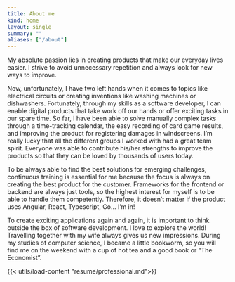 ```yaml
---
title: About me
kind: home
layout: single
summary: ""
aliases: ["/about"]
---
```


My absolute passion lies in creating products that make our everyday lives
easier. I strive to avoid unnecessary repetition and always look for new ways to
improve.

Now, unfortunately, I have two left hands when it comes to topics like
electrical circuits or creating inventions like washing machines or dishwashers.
Fortunately, through my skills as a software developer, I can enable digital
products that take work off our hands or offer exciting tasks in our spare time.
So far, I have been able to solve manually complex tasks through a time-tracking
calendar, the easy recording of card game results, and improving the product for
registering damages in windscreens. I’m really lucky that all the different
groups I worked with had a great team spirit. Everyone was able to contribute
his/her strengths to improve the products so that they can be loved by thousands
of users today.

To be always able to find the best solutions for emerging challenges, continuous
training is essential for me because the focus is always on creating the best
product for the customer. Frameworks for the frontend or backend are always just
tools, so the highest interest for myself is to be able to handle them
competently. Therefore, it doesn’t matter if the product uses Angular, React,
Typescript, Go… I’m in!

To create exciting applications again and again, it is important to think
outside the box of software development. I love to explore the world! Travelling
together with my wife always gives us new impressions. During my studies of
computer science, I became a little bookworm, so you will find me on the weekend
with a cup of hot tea and a good book or “The Economist”.

{{< utils/load-content "resume/professional.md">}}
